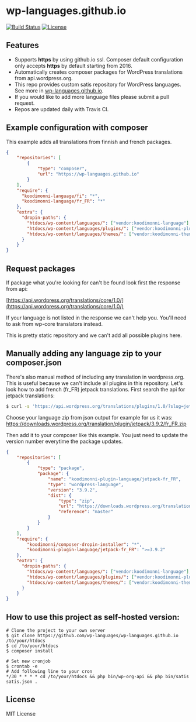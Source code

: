 # wp-languages.github.io
[![Build Status](https://travis-ci.org/wp-languages/wp-languages.github.io.svg?branch=src)](https://travis-ci.org/wp-languages/wp-languages.github.io) [![License](http://img.shields.io/:license-mit-blue.svg)](http://doge.mit-license.org)

## Features
- Supports **https** by using github.io ssl. Composer default configuration only accepts **https** by default starting from 2016.
- Automatically creates composer packages for WordPress translations from api.wordpress.org.
- This repo provides custom satis repository for WordPress languages. See more in [wp-languages.github.io](https://wp-languages.github.io/).
- If you would like to add more language files please submit a pull request.
- Repos are updated daily with Travis CI.

## Example configuration with composer

This example adds all translations from finnish and french packages.
```json
{
    "repositories": [
        {
            "type": "composer",
            "url": "https://wp-languages.github.io"
        }
    ],
    "require": {
      "koodimonni-language/fi": "*",
      "koodimonni-language/fr_FR": "*"
    },
    "extra": {
      "dropin-paths": {
        "htdocs/wp-content/languages/": ["vendor:koodimonni-language"],
        "htdocs/wp-content/languages/plugins/": ["vendor:koodimonni-plugin-language"],
        "htdocs/wp-content/languages/themes/": ["vendor:koodimonni-theme-language"]
      }
    }
}
```

## Request packages
If package what you're looking for can't be found look first the response from api:

[https://api.wordpress.org/translations/core/1.0/](https://api.wordpress.org/translations/core/1.0/)

If your language is not listed in the response we can't help you. You'll need to ask from wp-core translators instead.

This is pretty static repository and we can't add all possible plugins here.

## Manually adding any language zip to your composer.json
There's also manual method of including any translation in wordpress.org. This is useful because we can't include all plugins in this repository. Let's look how to add french (fr_FR) jetpack translations. First search the api for jetpack translations:

```bash
$ curl -s 'https://api.wordpress.org/translations/plugins/1.0/?slug=jetpack' | python -m json.tool
```

Choose your language zip from json output for example for us it was:
https://downloads.wordpress.org/translation/plugin/jetpack/3.9.2/fr_FR.zip

Then add it to your composer like this example. You just need to update the version number everytime the package updates.
```json
{
    "repositories": [
        {
            "type": "package",
            "package": {
                "name": "koodimonni-plugin-language/jetpack-fr_FR",
                "type": "wordpress-language",
                "version": "3.9.2",
                "dist": {
                    "type": "zip",
                    "url": "https://downloads.wordpress.org/translation/plugin/jetpack/3.9.2/fr_FR.zip",
                    "reference": "master"
                }
            }
        }
    ],
    "require": {
        "koodimonni/composer-dropin-installer": "*",
        "koodimonni-plugin-language/jetpack-fr_FR": ">=3.9.2"
    },
    "extra": {
      "dropin-paths": {
        "htdocs/wp-content/languages/": ["vendor:koodimonni-language"],
        "htdocs/wp-content/languages/plugins/": ["vendor:koodimonni-plugin-language"],
        "htdocs/wp-content/languages/themes/": ["vendor:koodimonni-theme-language"]
      }
    }
}
```

## How to use this project as self-hosted version:

```
# Clone the project to your own server
$ git clone https://github.com/wp-languages/wp-languages.github.io /to/your/htdocs
$ cd /to/your/htdocs
$ composer install

# Set new cronjob
$ crontab -e
# Add following line to your cron
*/30 * * * * cd /to/your/htdocs && php bin/wp-org-api && php bin/satis satis.json .
```

## License
MIT License
